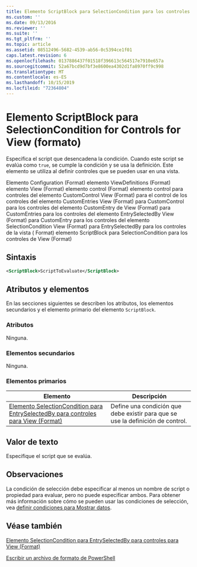 ```yaml
---
title: Elemento ScriptBlock para SelectionCondition para los controles de View (Format) | Microsoft Docs
ms.custom: ''
ms.date: 09/13/2016
ms.reviewer: ''
ms.suite: ''
ms.tgt_pltfrm: ''
ms.topic: article
ms.assetid: 08512496-5682-4539-ab56-0c5394ce1f01
caps.latest.revision: 6
ms.openlocfilehash: 0137886437f01518f396613c564517e7910e657a
ms.sourcegitcommit: 52a67bcd9d7bf3e8600ea4302d1fa8970ff9c998
ms.translationtype: MT
ms.contentlocale: es-ES
ms.lasthandoff: 10/15/2019
ms.locfileid: "72364804"
---
```

# <a name="scriptblock-element-for-selectioncondition-for-controls-for-view-format"></a>Elemento ScriptBlock para SelectionCondition for Controls for View (formato)

Especifica el script que desencadena la condición. Cuando este script se evalúa como `true`, se cumple la condición y se usa la definición. Este elemento se utiliza al definir controles que se pueden usar en una vista.

Elemento Configuration (Format) elemento ViewDefinitions (Format) elemento View (Format) elemento control (Format) elemento control para controles del elemento CustomControl View (Format) para el control de los controles del elemento CustomEntries View (Format) para CustomControl para los controles del elemento CustomEntry de View (Format) para CustomEntries para los controles del elemento EntrySelectedBy View (Format) para CustomEntry para los controles del elemento SelectionCondition View (Format) para EntrySelectedBy para los controles de la vista ( Format) elemento ScriptBlock para SelectionCondition para los controles de View (Format)

## <a name="syntax"></a>Sintaxis

```xml
<ScriptBlock>ScriptToEvaluate</ScriptBlock>
```

## <a name="attributes-and-elements"></a>Atributos y elementos

En las secciones siguientes se describen los atributos, los elementos secundarios y el elemento primario del elemento `ScriptBlock`.

### <a name="attributes"></a>Atributos

Ninguna.

### <a name="child-elements"></a>Elementos secundarios

Ninguna.

### <a name="parent-elements"></a>Elementos primarios

|Elemento|Descripción|
|-------------|-----------------|
|[Elemento SelectionCondition para EntrySelectedBy para controles para View (Format)](./selectioncondition-element-for-entryselectedby-for-controls-for-view-format.md)|Define una condición que debe existir para que se use la definición de control.|

## <a name="text-value"></a>Valor de texto

Especifique el script que se evalúa.

## <a name="remarks"></a>Observaciones

La condición de selección debe especificar al menos un nombre de script o propiedad para evaluar, pero no puede especificar ambos. Para obtener más información sobre cómo se pueden usar las condiciones de selección, vea [definir condiciones para Mostrar datos](./defining-conditions-for-displaying-data.md).

## <a name="see-also"></a>Véase también

[Elemento SelectionCondition para EntrySelectedBy para controles para View (Format)](./selectioncondition-element-for-entryselectedby-for-controls-for-view-format.md)

[Escribir un archivo de formato de PowerShell](./writing-a-powershell-formatting-file.md)
